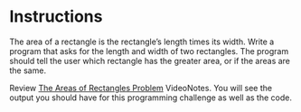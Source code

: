 # Instructions  
The area of a rectangle is the rectangle’s length times its width. Write a program that asks for the length and width of two rectangles. The program should tell the user which rectangle has the greater area, or if the areas are the same.

Review [The Areas of Rectangles Problem](https://mediaplayer.pearsoncmg.com/assets/_video.true/The_Areas_of_Rectangles_Problem) VideoNotes. You will see the output you should have for this programming challenge as well as the code.